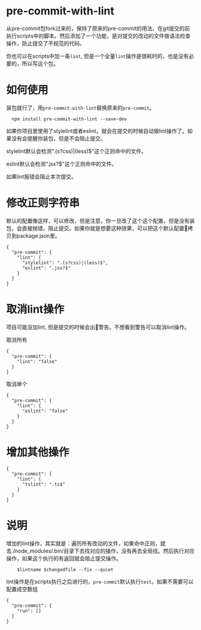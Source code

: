 # pre-commit-with-lint

从pre-commit包fork过来的，保持了原来的pre-commit的用法，在git提交的前执行scripts中的脚本。然后添加了一个功能，是对提交的改动的文件做语法检查操作，防止提交了不规范的代码。

你也可以在scripts中加一条`lint`, 但是一个全量`lint`操作是很耗时的，也是没有必要的，所以写这个包。

# 如何使用

装包就行了，用`pre-commit-with-lint`替换原来的`pre-commit`。
```
  npm install pre-commit-with-lint --save-dev
```
如果你项目里使用了stylelint或者eslint，就会在提交的时候自动做lint操作了。如果没有会提醒你装包，但是不会阻止提交。

stylelint默认会检测".(s?css)|(less)$"这个正则命中的文件。

eslint默认会检测".jsx?$"这个正则命中的文件。

如果lint报错会阻止本次提交。

# 修改正则字符串

默认的配置像这样，可以修改，但是注意，你一旦改了这个这个配置，但是没有装包，会直接抛错，阻止提交。如果你就是想要这种效果，可以把这个默认配置拷贝到package.json里。
```
{
  "pre-commit": {
    "lint": {
      "stylelint": ".(s?css)|(less)$",
      "eslint": ".jsx?$"
    }
  }
}
```

# 取消lint操作

项目可能没加lint, 但是提交的时候会出警告。不想看到警告可以取消lint操作。

取消所有
```
{
  "pre-commit": {
    "lint": "false"
  }
}
```

取消单个
```
{
  "pre-commit": {
    "lint": {
      "eslint": "false"
    }
  }
}
```

# 增加其他操作
```
{
  "pre-commit": {
    "lint": {
      "tslint": ".ts$"
    }
  }
}
```

# 说明

增加的lint操作，其实就是：遍历所有改动的文件，如果命中正则，就去./node_modules/.bin/目录下去找对应的操作，没有再去全局找。然后执行对应操作，如果这个执行的有返回就会阻止提交操作。
```
    $lintname $changedfile --fix --quiet
```

lint操作是在scripts执行之后进行的，`pre-commit`默认执行`test`。如果不需要可以配置成空数组
```
{
  "pre-commit": {
    "run": []
  }
}
```
